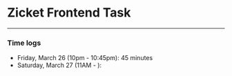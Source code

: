 # Zicket Frontend Task

---

### Time logs

- Friday, March 26 (10pm - 10:45pm): 45 minutes
- Saturday, March 27 (11AM - ):
